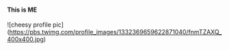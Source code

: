 #### This is ME
![cheesy profile pic] (https://pbs.twimg.com/profile_images/1332369659622871040/fnmTZAXQ_400x400.jpg)
